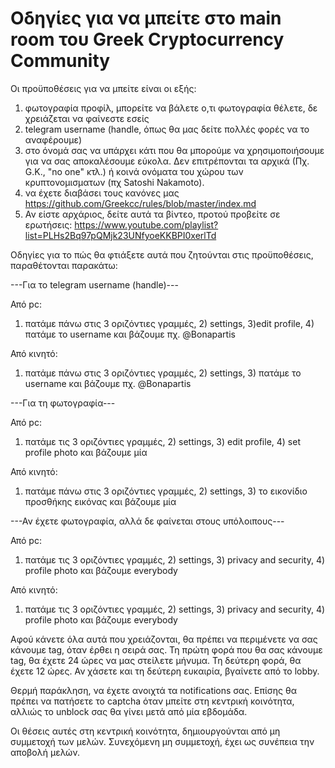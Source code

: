 # Οδηγίες για να μπείτε στο main room του Greek Cryptocurrency Community

Οι προϋποθέσεις για να μπείτε είναι οι εξής:

1) φωτογραφία προφίλ, μπορείτε να βάλετε ο,τι φωτογραφία θέλετε, δε χρειάζεται να φαίνεστε εσείς
2) telegram username (handle, όπως θα μας δείτε πολλές φορές να το αναφέρουμε)
3) στο όνομά σας να υπάρχει κάτι που θα μπορούμε να χρησιμοποιήσουμε για να σας αποκαλέσουμε εύκολα. Δεν επιτρέπονται τα αρχικά (Πχ. G.K., "no one" κτλ.) ή κοινά ονόματα του χώρου των κρυπτονομισματων (πχ Satoshi Nakamoto). 
4) να έχετε διαβάσει τους κανόνες μας                        https://github.com/Greekcc/rules/blob/master/index.md
5) Αν είστε αρχάριος, δείτε αυτά τα βίντεο, προτού προβείτε σε ερωτήσεις:
https://www.youtube.com/playlist?list=PLHs2Bq97pQMjk23UNfyoeKKBPI0xerlTd

Οδηγίες για το πώς θα φτιάξετε αυτά που ζητούνται στις προϋποθέσεις, παραθέτονται παρακάτω:

---Για το telegram username (handle)---

Από pc:

1) πατάμε πάνω στις 3 οριζόντιες γραμμές, 2) settings, 3)edit profile, 4) πατάμε το username και βάζουμε πχ. @Bonapartis

Από κινητό:

1) πατάμε πάνω στις 3 οριζόντιες γραμμές, 2) settings, 3) πατάμε το username και βάζουμε πχ. @Bonapartis

---Για τη φωτογραφία---

Από pc:

1) πατάμε τις 3 οριζόντιες γραμμές, 2) settings, 3) edit profile, 4) set profile photo και βάζουμε μία

Από κινητό:

1) πατάμε πάνω στις 3 οριζόντιες γραμμές, 2) settings, 3) το εικονίδιο προσθήκης εικόνας και βάζουμε μία

---Αν έχετε φωτογραφία, αλλά δε φαίνεται στους υπόλοιπους---

Από pc:

1) πατάμε τις 3 οριζόντιες γραμμές, 2) settings, 3) privacy and security, 4) profile photo και βάζουμε everybody

Από κινητό:

1) πατάμε τις 3 οριζόντιες γραμμές, 2) settings, 3) privacy and security, 4) profile photo και βάζουμε everybody

Αφού κάνετε όλα αυτά που χρειάζονται, θα πρέπει να περιμένετε να σας κάνουμε tag, όταν έρθει η σειρά σας. Τη πρώτη φορά που θα σας κάνουμε tag, θα έχετε 24 ώρες να μας στείλετε μήνυμα. Τη δεύτερη φορά, θα έχετε 12 ώρες. Αν χάσετε και τη δεύτερη ευκαιρία, βγαίνετε από το lobby.

Θερμή παράκληση, να έχετε ανοιχτά τα notifications σας. Επίσης θα πρέπει να πατήσετε το captcha όταν μπείτε στη κεντρική κοινότητα, αλλιώς το unblock σας θα γίνει μετά από μία εβδομάδα.

Οι θέσεις αυτές στη κεντρική κοινότητα, δημιουργούνται από μη συμμετοχή των μελών. Συνεχόμενη μη συμμετοχή, έχει ως συνέπεια την αποβολή μελών.
